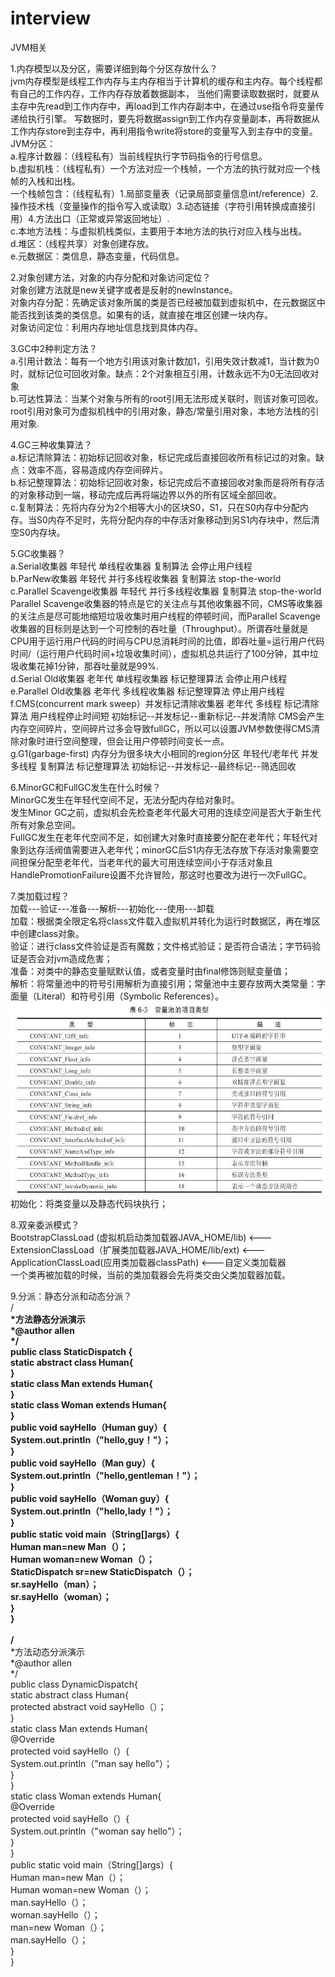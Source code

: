# interview
JVM相关

1.内存模型以及分区，需要详细到每个分区存放什么？<br/>
jvm内存模型是线程工作内存与主内存相当于计算机的缓存和主内存。每个线程都有自己的工作内存，工作内存存放着数据副本，
当他们需要读取数据时，就要从主存中先read到工作内存中，再load到工作内存副本中，在通过use指令将变量传递给执行引擎。
写数据时，要先将数据assign到工作内存变量副本，再将数据从工作内存store到主存中，再利用指令write将store的变量写入到主存中的变量。<br/>
JVM分区：<br/>
a.程序计数器：（线程私有）当前线程执行字节码指令的行号信息。<br/>
b.虚拟机栈：（线程私有）一个方法对应一个栈帧，一个方法的执行就对应一个栈帧的入栈和出栈。<br/>
一个栈帧包含：（线程私有）1.局部变量表（记录局部变量信息int/reference）2.操作技术栈（变量操作的指令写入或读取）3.动态链接（字符引用转换成直接引用）4.方法出口（正常或异常返回地址）.<br/>
c.本地方法栈：与虚拟机栈类似，主要用于本地方法的执行对应入栈与出栈。<br/>
d.堆区：（线程共享）对象创建存放。<br/>
e.元数据区：类信息，静态变量，代码信息。<br/>

2.对象创建方法，对象的内存分配和对象访问定位？<br/>
对象创建方法就是new关键字或者是反射的newInstance。<br/>
对象内存分配：先确定该对象所属的类是否已经被加载到虚拟机中，在元数据区中能否找到该类的类信息。如果有的话，就直接在堆区创建一块内存。<br/>
对象访问定位：利用内存地址信息找到具体内存。<br/>

3.GC中2种判定方法？<br/>
a.引用计数法：每有一个地方引用该对象计数加1，引用失效计数减1，当计数为0时，就标记位可回收对象。缺点：2个对象相互引用，计数永远不为0无法回收对象<br/>
b.可达性算法：当某个对象与所有的root引用无法形成关联时，则该对象可回收。root引用对象可为虚拟机栈中的引用对象，静态/常量引用对象，本地方法栈的引用对象.<br/>

4.GC三种收集算法？<br/>
a.标记清除算法：初始标记回收对象，标记完成后直接回收所有标记过的对象。缺点：效率不高，容易造成内存空间碎片。<br/>
b.标记整理算法：初始标记回收对象，标记完成后不直接回收对象而是将所有存活的对象移动到一端，移动完成后再将端边界以外的所有区域全部回收。<br/>
c.复制算法：先将内存分为2个相等大小的区块S0，S1，只在S0内存中分配内存。当S0内存不足时，先将分配内存的中存活对象移动到另S1内存块中，然后清空S0内存块。<br/>

5.GC收集器？<br/>
a.Serial收集器 年轻代 单线程收集器 复制算法 会停止用户线程 <br/>
b.ParNew收集器 年轻代 并行多线程收集器 复制算法 stop-the-world <br/>
c.Parallel Scavenge收集器 年轻代 并行多线程收集器 复制算法  stop-the-world <br/>
Parallel Scavenge收集器的特点是它的关注点与其他收集器不同，CMS等收集器的关注点是尽可能地缩短垃圾收集时用户线程的停顿时间，而Parallel Scavenge 收集器的目标则是达到一个可控制的吞吐量（Throughput）。所谓吞吐量就是CPU用于运行用户代码的时间与CPU总消耗时间的比值，即吞吐量=运行用户代码时间/（运行用户代码时间+垃圾收集时间），虚拟机总共运行了100分钟，其中垃圾收集花掉1分钟，那吞吐量就是99%. <br/>
d.Serial Old收集器 老年代 单线程收集器 标记整理算法 会停止用户线程 <br/>
e.Parallel Old收集器 老年代 多线程收集器 标记整理算法 停止用户线程 <br/>
f.CMS(concurrent mark sweep）并发标记清除收集器 老年代 多线程 标记清除算法 用户线程停止时间短 初始标记--并发标记--重新标记--并发清除
CMS会产生内存空间碎片，空间碎片过多会导致fullGC，所以可以设置JVM参数使得CMS清除对象时进行空间整理，但会让用户停顿时间变长一点。 <br/>
g.G1(garbage-first) 内存分为很多块大小相同的region分区 年轻代/老年代 并发多线程 复制算法 标记整理算法 初始标记--并发标记--最终标记--筛选回收 <br/>

6.MinorGC和FullGC发生在什么时候？<br/>
MinorGC发生在年轻代空间不足，无法分配内存给对象时。<br/>
发生Minor GC之前，虚拟机会先检查老年代最大可用的连续空间是否大于新生代所有对象总空间。<br/>
FullGC发生在老年代空间不足，如创建大对象时直接要分配在老年代；年轻代对象到达存活阀值需要进入老年代；minorGC后S1内存无法存放下存活对象需要空间担保分配至老年代，当老年代的最大可用连续空间小于存活对象且HandlePromotionFailure设置不允许冒险，那这时也要改为进行一次FullGC。<br/>

7.类加载过程？<br/>
加载---验证---准备---解析---初始化---使用---卸载<br/>
加载：根据类全限定名将class文件载入虚拟机并转化为运行时数据区，再在堆区中创建class对象。<br/>
验证：进行class文件验证是否有魔数；文件格式验证；是否符合语法；字节码验证是否会对jvm造成危害；<br/>
准备：对类中的静态变量赋默认值，或者变量时由final修饰则赋变量值；<br/>
解析：将常量池中的符号引用解析为直接引用；常量池中主要存放两大类常量：字面量（Literal）和符号引用（Symbolic References）。
![image](https://github.com/cxAllen/interview/blob/master/%E5%B8%B8%E9%87%8F%E6%B1%A0.png)<br/>
初始化：将类变量以及静态代码块执行；<br/>

8.双亲委派模式？<br/>
BootstrapClassLoad (虚拟机启动类加载器JAVA_HOME/lib) <---ExtensionClassLoad（扩展类加载器JAVA_HOME/lib/ext) <---ApplicationClassLoad(应用类加载器classPath) <---自定义类加载器<br/>
一个类再被加载的时候，当前的类加载器会先将类交由父类加载器加载。<br/>

9.分派：静态分派和动态分派？</br>
/**</br>
*方法静态分派演示</br>
*@author allen</br>
*/</br>
public class StaticDispatch {</br>
static abstract class Human{</br>
}</br>
static class Man extends Human{</br>
}</br>
static class Woman extends Human{</br>
}</br>
public void sayHello（Human guy）{</br>
System.out.println（"hello,guy！"）；</br>
}</br>
public void sayHello（Man guy）{</br>
System.out.println（"hello,gentleman！"）；</br>
}</br>
public void sayHello（Woman guy）{</br>
System.out.println（"hello,lady！"）；</br>
}</br>
public static void main（String[]args）{</br>
Human man=new Man（）；</br>
Human woman=new Woman（）；</br>
StaticDispatch sr=new StaticDispatch（）；</br>
sr.sayHello（man）；</br>
sr.sayHello（woman）；</br>
}</br>
}</br>
</br>
/**</br>
*方法动态分派演示</br>
*@author allen</br>
*/</br>
public class DynamicDispatch{</br>
static abstract class Human{</br>
protected abstract void sayHello（）；</br>
}</br>
static class Man extends Human{</br>
@Override</br>
protected void sayHello（）{</br>
System.out.println（"man say hello"）；</br>
}</br>
}</br>
static class Woman extends Human{</br>
@Override</br>
protected void sayHello（）{</br>
System.out.println（"woman say hello"）；</br>
}</br>
}</br>
public static void main（String[]args）{</br>
Human man=new Man（）；</br>
Human woman=new Woman（）；</br>
man.sayHello（）；</br>
woman.sayHello（）；</br>
man=new Woman（）；</br>
man.sayHello（）；</br>
}</br>
}</br>
